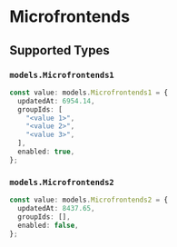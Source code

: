 # Microfrontends


## Supported Types

### `models.Microfrontends1`

```typescript
const value: models.Microfrontends1 = {
  updatedAt: 6954.14,
  groupIds: [
    "<value 1>",
    "<value 2>",
    "<value 3>",
  ],
  enabled: true,
};
```

### `models.Microfrontends2`

```typescript
const value: models.Microfrontends2 = {
  updatedAt: 8437.65,
  groupIds: [],
  enabled: false,
};
```

